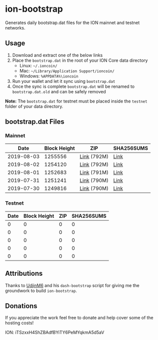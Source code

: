 # ion-bootstrap

Generates daily bootstrap.dat files for the ION mainnet and testnet networks.

## Usage

1. Download and extract one of the below links
2. Place the `bootstrap.dat` in the root of your ION Core data directory
    - Linux: `~/.ioncoin/`
    - Mac: `~/Library/Application Support/ioncoin/`
    - Windows: `%APPDATA%\ioncoin`
3. Run your wallet and let it sync using `bootstrap.dat`
4. Once the sync is complete `bootstrap.dat` will be renamed to `bootstrap.dat.old` and can be safely removed

**Note:** The `bootstrap.dat` for testnet must be placed inside the `testnet` folder of your data directory.

## bootstrap.dat Files

### Mainnet

|    Date    | Block Height | ZIP | SHA256SUMS |
| ---------- | ------------ | --- | ---------- |
| 2019-08-03 | 1255556 | [Link](https://s3-ap-southeast-2.amazonaws.com/ion-bootstrap/mainnet/2019-08-03/bootstrap.dat.zip) (792M) | [Link](https://s3-ap-southeast-2.amazonaws.com/ion-bootstrap/mainnet/2019-08-03/SHA256SUMS) |
| 2019-08-02 | 1254120 | [Link](https://s3-ap-southeast-2.amazonaws.com/ion-bootstrap/mainnet/2019-08-02/bootstrap.dat.zip) (792M) | [Link](https://s3-ap-southeast-2.amazonaws.com/ion-bootstrap/mainnet/2019-08-02/SHA256SUMS) |
| 2019-08-01 | 1252683 | [Link](https://s3-ap-southeast-2.amazonaws.com/ion-bootstrap/mainnet/2019-08-01/bootstrap.dat.zip) (791M) | [Link](https://s3-ap-southeast-2.amazonaws.com/ion-bootstrap/mainnet/2019-08-01/SHA256SUMS) |
| 2019-07-31 | 1251241 | [Link](https://s3-ap-southeast-2.amazonaws.com/ion-bootstrap/mainnet/2019-07-31/bootstrap.dat.zip) (790M) | [Link](https://s3-ap-southeast-2.amazonaws.com/ion-bootstrap/mainnet/2019-07-31/SHA256SUMS) |
| 2019-07-30 | 1249816 | [Link](https://s3-ap-southeast-2.amazonaws.com/ion-bootstrap/mainnet/2019-07-30/bootstrap.dat.zip) (790M) | [Link](https://s3-ap-southeast-2.amazonaws.com/ion-bootstrap/mainnet/2019-07-30/SHA256SUMS) |

### Testnet

|    Date    | Block Height | ZIP | SHA256SUMS |
| ---------- | ------------ | --- | ---------- |
| 0 | 0 | 0 | 0 |
| 0 | 0 | 0 | 0 |
| 0 | 0 | 0 | 0 |
| 0 | 0 | 0 | 0 |
| 0 | 0 | 0 | 0 |

## Attributions

Thanks to [UdjinM6](https://github.com/UdjinM6) and his `dash-bootstrap` script
for giving me the groundwork to build `ion-bootstrap`.

## Donations

If you appreciate the work feel free to donate and help cover some of the
hosting costs!

ION: iTSzxxH4ShZBAdfBYiTY6PeMYqkmA5d5aV
